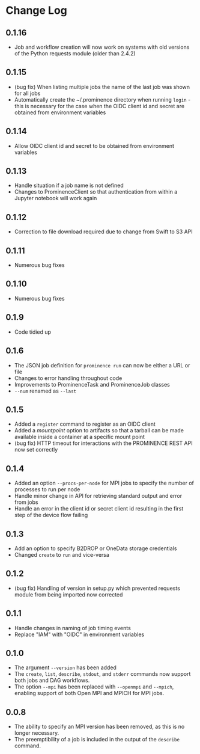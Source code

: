 # Change Log

## 0.1.16
* Job and workflow creation will now work on systems with old versions of the Python requests module (older than 2.4.2)

## 0.1.15
* (bug fix) When listing multiple jobs the name of the last job was shown for all jobs
* Automatically create the ~/.prominence directory when running `login` - this is necessary for the case when the OIDC client id and secret are obtained from environment variables

## 0.1.14
* Allow OIDC client id and secret to be obtained from environment variables

## 0.1.13
* Handle situation if a job name is not defined
* Changes to ProminenceClient so that authentication from within a Jupyter notebook will work again

## 0.1.12
* Correction to file download required due to change from Swift to S3 API

## 0.1.11
* Numerous bug fixes

## 0.1.10
* Numerous bug fixes

## 0.1.9
* Code tidied up

## 0.1.6

* The JSON job definition for `prominence run` can now be either a URL or file
* Changes to error handling throughout code
* Improvements to ProminenceTask and ProminenceJob classes
* `--num` renamed as `--last`

## 0.1.5 

* Added a `register` command to register as an OIDC client
* Added a *mountpoint* option to artifacts so that a tarball can be made available inside a container at a specific mount point
* (bug fix) HTTP timeout for interactions with the PROMINENCE REST API now set correctly

## 0.1.4

* Added an option `--procs-per-node` for MPI jobs to specify the number of processes to run per node
* Handle minor change in API for retrieving standard output and error from jobs
* Handle an error in the client id or secret client id resulting in the first step of the device flow failing

## 0.1.3

* Add an option to specify B2DROP or OneData storage credentials
* Changed `create` to `run` and vice-versa

## 0.1.2

* (bug fix) Handling of version in setup.py which prevented requests module from being imported now corrected

## 0.1.1

* Handle changes in naming of job timing events
* Replace "IAM" with "OIDC" in environment variables

## 0.1.0

* The argument `--version` has been added
* The `create`, `list`, `describe`, `stdout`, and `stderr` commands now support both jobs and DAG workflows.
* The option `--mpi` has been replaced with `--openmpi` and `--mpich`, enabling support of both Open MPI and MPICH for MPI jobs.

## 0.0.8

* The ability to specify an MPI version has been removed, as this is no longer necessary.
* The preemptibility of a job is included in the output of the `describe` command.
